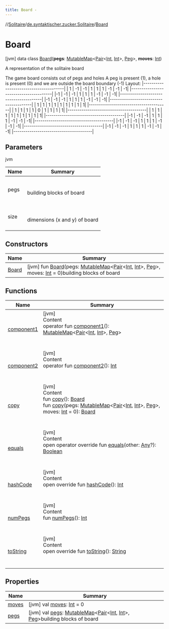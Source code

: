 ```yaml
---
title: Board -
---
```

//[Solitaire](../../index.md)/[de.syntaktischer.zucker.Solitaire](../index.md)/[Board](index.md)



# Board  
 [jvm] data class [Board](index.md)(**pegs**: [MutableMap](https://kotlinlang.org/api/latest/jvm/stdlib/kotlin.collections/-mutable-map/index.html)<[Pair](https://kotlinlang.org/api/latest/jvm/stdlib/kotlin/-pair/index.html)<[Int](https://kotlinlang.org/api/latest/jvm/stdlib/kotlin/-int/index.html), [Int](https://kotlinlang.org/api/latest/jvm/stdlib/kotlin/-int/index.html)>, [Peg](../-peg/index.md)>, **moves**: [Int](https://kotlinlang.org/api/latest/jvm/stdlib/kotlin/-int/index.html))

A representation of the solitaire board



The game board consists out of pegs and holes A peg is present (1), a hole is present (0) and we are outside the board boundary (-1) Layout: |---------------------------------------| | 1 | -1 | -1 | 1 | 1 | 1 | -1 | -1 | -1| |---------------------------------------| |-1 | -1 | -1 | 1 | 1 | 1 | -1 | -1 | -1| |---------------------------------------| |-1 | -1 | -1 | 1 | 1 | 1 | -1 | -1 | -1| |---------------------------------------| | 1 |  1 |  1 | 1 | 1 | 1 |  1 |  1 |  1| |---------------------------------------| | 1 |  1 |  1 | 1 | 0 | 1 |  1 |  1 |  1| |---------------------------------------| | 1 |  1 |  1 | 1 | 1 | 1 |  1 |  1 |  1| |---------------------------------------| |-1 | -1 | -1 | 1 | 1 | 1 | -1 | -1 | -1| |---------------------------------------| |-1 | -1 | -1 | 1 | 1 | 1 | -1 | -1 | -1| |---------------------------------------| |-1 | -1 | -1 | 1 | 1 | 1 | -1 | -1 | -1| |---------------------------------------|

   


## Parameters  
  
jvm  
  
|  Name|  Summary| 
|---|---|
| <a name="de.syntaktischer.zucker.Solitaire/Board///PointingToDeclaration/"></a>pegs| <a name="de.syntaktischer.zucker.Solitaire/Board///PointingToDeclaration/"></a><br><br>building blocks of board<br><br>
| <a name="de.syntaktischer.zucker.Solitaire/Board///PointingToDeclaration/"></a>size| <a name="de.syntaktischer.zucker.Solitaire/Board///PointingToDeclaration/"></a><br><br>dimensions (x and y) of board<br><br>
  


## Constructors  
  
|  Name|  Summary| 
|---|---|
| <a name="de.syntaktischer.zucker.Solitaire/Board/Board/#kotlin.collections.MutableMap[kotlin.Pair[kotlin.Int,kotlin.Int],de.syntaktischer.zucker.Solitaire.Peg]#kotlin.Int/PointingToDeclaration/"></a>[Board](-board.md)| <a name="de.syntaktischer.zucker.Solitaire/Board/Board/#kotlin.collections.MutableMap[kotlin.Pair[kotlin.Int,kotlin.Int],de.syntaktischer.zucker.Solitaire.Peg]#kotlin.Int/PointingToDeclaration/"></a> [jvm] fun [Board](-board.md)(pegs: [MutableMap](https://kotlinlang.org/api/latest/jvm/stdlib/kotlin.collections/-mutable-map/index.html)<[Pair](https://kotlinlang.org/api/latest/jvm/stdlib/kotlin/-pair/index.html)<[Int](https://kotlinlang.org/api/latest/jvm/stdlib/kotlin/-int/index.html), [Int](https://kotlinlang.org/api/latest/jvm/stdlib/kotlin/-int/index.html)>, [Peg](../-peg/index.md)>, moves: [Int](https://kotlinlang.org/api/latest/jvm/stdlib/kotlin/-int/index.html) = 0)building blocks of board   <br>


## Functions  
  
|  Name|  Summary| 
|---|---|
| <a name="de.syntaktischer.zucker.Solitaire/Board/component1/#/PointingToDeclaration/"></a>[component1](component1.md)| <a name="de.syntaktischer.zucker.Solitaire/Board/component1/#/PointingToDeclaration/"></a>[jvm]  <br>Content  <br>operator fun [component1](component1.md)(): [MutableMap](https://kotlinlang.org/api/latest/jvm/stdlib/kotlin.collections/-mutable-map/index.html)<[Pair](https://kotlinlang.org/api/latest/jvm/stdlib/kotlin/-pair/index.html)<[Int](https://kotlinlang.org/api/latest/jvm/stdlib/kotlin/-int/index.html), [Int](https://kotlinlang.org/api/latest/jvm/stdlib/kotlin/-int/index.html)>, [Peg](../-peg/index.md)>  <br><br><br>
| <a name="de.syntaktischer.zucker.Solitaire/Board/component2/#/PointingToDeclaration/"></a>[component2](component2.md)| <a name="de.syntaktischer.zucker.Solitaire/Board/component2/#/PointingToDeclaration/"></a>[jvm]  <br>Content  <br>operator fun [component2](component2.md)(): [Int](https://kotlinlang.org/api/latest/jvm/stdlib/kotlin/-int/index.html)  <br><br><br>
| <a name="de.syntaktischer.zucker.Solitaire/Board/copy/#/PointingToDeclaration/"></a>[copy](copy.md)| <a name="de.syntaktischer.zucker.Solitaire/Board/copy/#/PointingToDeclaration/"></a>[jvm]  <br>Content  <br>fun [copy](copy.md)(): [Board](index.md)  <br>fun [copy](copy.md)(pegs: [MutableMap](https://kotlinlang.org/api/latest/jvm/stdlib/kotlin.collections/-mutable-map/index.html)<[Pair](https://kotlinlang.org/api/latest/jvm/stdlib/kotlin/-pair/index.html)<[Int](https://kotlinlang.org/api/latest/jvm/stdlib/kotlin/-int/index.html), [Int](https://kotlinlang.org/api/latest/jvm/stdlib/kotlin/-int/index.html)>, [Peg](../-peg/index.md)>, moves: [Int](https://kotlinlang.org/api/latest/jvm/stdlib/kotlin/-int/index.html) = 0): [Board](index.md)  <br><br><br>
| <a name="kotlin/Any/equals/#kotlin.Any?/PointingToDeclaration/"></a>[equals](../-undoable-command/index.md#%5Bkotlin%2FAny%2Fequals%2F%23kotlin.Any%3F%2FPointingToDeclaration%2F%5D%2FFunctions%2F86918363)| <a name="kotlin/Any/equals/#kotlin.Any?/PointingToDeclaration/"></a>[jvm]  <br>Content  <br>open operator override fun [equals](../-undoable-command/index.md#%5Bkotlin%2FAny%2Fequals%2F%23kotlin.Any%3F%2FPointingToDeclaration%2F%5D%2FFunctions%2F86918363)(other: [Any](https://kotlinlang.org/api/latest/jvm/stdlib/kotlin/-any/index.html)?): [Boolean](https://kotlinlang.org/api/latest/jvm/stdlib/kotlin/-boolean/index.html)  <br><br><br>
| <a name="kotlin/Any/hashCode/#/PointingToDeclaration/"></a>[hashCode](../-undoable-command/index.md#%5Bkotlin%2FAny%2FhashCode%2F%23%2FPointingToDeclaration%2F%5D%2FFunctions%2F86918363)| <a name="kotlin/Any/hashCode/#/PointingToDeclaration/"></a>[jvm]  <br>Content  <br>open override fun [hashCode](../-undoable-command/index.md#%5Bkotlin%2FAny%2FhashCode%2F%23%2FPointingToDeclaration%2F%5D%2FFunctions%2F86918363)(): [Int](https://kotlinlang.org/api/latest/jvm/stdlib/kotlin/-int/index.html)  <br><br><br>
| <a name="de.syntaktischer.zucker.Solitaire/Board/numPegs/#/PointingToDeclaration/"></a>[numPegs](num-pegs.md)| <a name="de.syntaktischer.zucker.Solitaire/Board/numPegs/#/PointingToDeclaration/"></a>[jvm]  <br>Content  <br>fun [numPegs](num-pegs.md)(): [Int](https://kotlinlang.org/api/latest/jvm/stdlib/kotlin/-int/index.html)  <br><br><br>
| <a name="de.syntaktischer.zucker.Solitaire/Board/toString/#/PointingToDeclaration/"></a>[toString](to-string.md)| <a name="de.syntaktischer.zucker.Solitaire/Board/toString/#/PointingToDeclaration/"></a>[jvm]  <br>Content  <br>open override fun [toString](to-string.md)(): [String](https://kotlinlang.org/api/latest/jvm/stdlib/kotlin/-string/index.html)  <br><br><br>


## Properties  
  
|  Name|  Summary| 
|---|---|
| <a name="de.syntaktischer.zucker.Solitaire/Board/moves/#/PointingToDeclaration/"></a>[moves](moves.md)| <a name="de.syntaktischer.zucker.Solitaire/Board/moves/#/PointingToDeclaration/"></a> [jvm] val [moves](moves.md): [Int](https://kotlinlang.org/api/latest/jvm/stdlib/kotlin/-int/index.html) = 0   <br>
| <a name="de.syntaktischer.zucker.Solitaire/Board/pegs/#/PointingToDeclaration/"></a>[pegs](pegs.md)| <a name="de.syntaktischer.zucker.Solitaire/Board/pegs/#/PointingToDeclaration/"></a> [jvm] val [pegs](pegs.md): [MutableMap](https://kotlinlang.org/api/latest/jvm/stdlib/kotlin.collections/-mutable-map/index.html)<[Pair](https://kotlinlang.org/api/latest/jvm/stdlib/kotlin/-pair/index.html)<[Int](https://kotlinlang.org/api/latest/jvm/stdlib/kotlin/-int/index.html), [Int](https://kotlinlang.org/api/latest/jvm/stdlib/kotlin/-int/index.html)>, [Peg](../-peg/index.md)>building blocks of board   <br>

